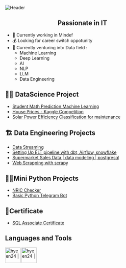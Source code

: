 
![Header](https://github.com/hyeen24/hyeen24/assets/81229303/dfa3ff0e-83b8-451e-ad82-a46f18de2e5b)
<h2 align = "center"> Passionate in IT</h2>

-  🏢 Currently working in Mindef
-  💰 Looking for career switch oppotunity
-  📖 Currently venturing into Data field :
     - Machine Learning
     - Deep Learning
     - AI
     - NLP
     - LLM
     - Data Engineering

<h2>🧑‍🎓 DataScience Project</h2>

- [Student Math Prediction Machine Learning](https://github.com/hyeen24/ML-Project)
- [House Prices - Kaggle Competition](https://github.com/hyeen24/houseprices)
- [Solar Power Efficiency Classification for maintenance](https://github.com/hyeen24/solar-efficiency/tree/main)

<h2>🏗 Data Engineering Projects</h2>

- [Data Streaming](https://github.com/hyeen24/Data-Streaming)
- [Setting Up ELT pipeline with dbt, Airflow, snowflake](https://github.com/hyeen24/ELT-pipeline)
- [ Supermarket Sales Data | data modeling | postgresql ](https://github.com/hyeen24/Supermarket-sales)
- [Web Scrapping with scrapy](https://github.com/hyeen24/web-scrap/tree/main)
  
<h2>👨‍💻Mini Python Projects</h2>

- [NRIC Checker](https://github.com/hyeen24/NRIC-Checker)
- [Basic Python Telegram Bot](https://github.com/hyeen24/basictelegrambot)

<h2>📄Certificate</h2>

- [SQL Associate Certificate](https://www.datacamp.com/certificate/SQA0014526598904)

<h2>Languages and Tools</h2>
<img align="left" alt="hyeen24 |" width="50px" src="https://www.svgrepo.com/show/376344/python.svg"/><img align="left" alt="hyeen24 |" width="50px" src="https://www.svgrepo.com/show/354200/postgresql.svg"/>

  
<!--
<h2> 🤳 Connect with me:</h2>

[<img align="left" alt="hyeen24 | YouTube" width="22px" src="https://cdn.jsdelivr.net/npm/simple-icons@v3/icons/youtube.svg" />][youtube]
[<img align="left" alt="hyeen24 | Twitter" width="22px" src="https://cdn.jsdelivr.net/npm/simple-icons@v3/icons/twitter.svg" />][twitter]
[<img align="left" alt="hyeen24 | LinkedIn" width="22px" src="https://cdn.jsdelivr.net/npm/simple-icons@v3/icons/linkedin.svg" />][linkedin]
[<img align="left" alt="hyeen24 | Instagram" width="22px" src="https://cdn.jsdelivr.net/npm/simple-icons@v3/icons/instagram.svg" />][instagram]


[youtube]: 
[instagram]: 
[linkedin]: https://linkedin.com/in/

**hyeen24/hyeen24** is a ✨ _special_ ✨ repository because its `README.md` (this file) appears on your GitHub profile.

Here are some ideas to get you started:

- 🔭 I’m currently working on ...
- 🌱 I’m currently learning ...
- 👯 I’m looking to collaborate on ...
- 🤔 I’m looking for help with ...
- 💬 Ask me about ...
- 📫 How to reach me: ...
- 😄 Pronouns: ...
- ⚡ Fun fact: ...
-->
